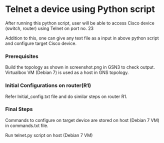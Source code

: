 
# Telnet a device using Python script
After running this python script, user will be able to access Cisco device (switch, router) using Telnet on port no. 23

Addition to this, one can give any text file as a input in above python script and configure target Cisco device. 

### Prerequisites

Build the topology as shown in screenshot.png in GSN3 to check output. Virtualbox VM (Debian 7) is used as a host in GNS topology.


### Initial Configurations on router(R1)

Refer Initial_config.txt file and do similar steps on router R1.

### Final Steps
Commands to configure on target device are stored on host (Debian 7 VM) in commands.txt file.

Run telnet.py script on host (Debian 7 VM) 